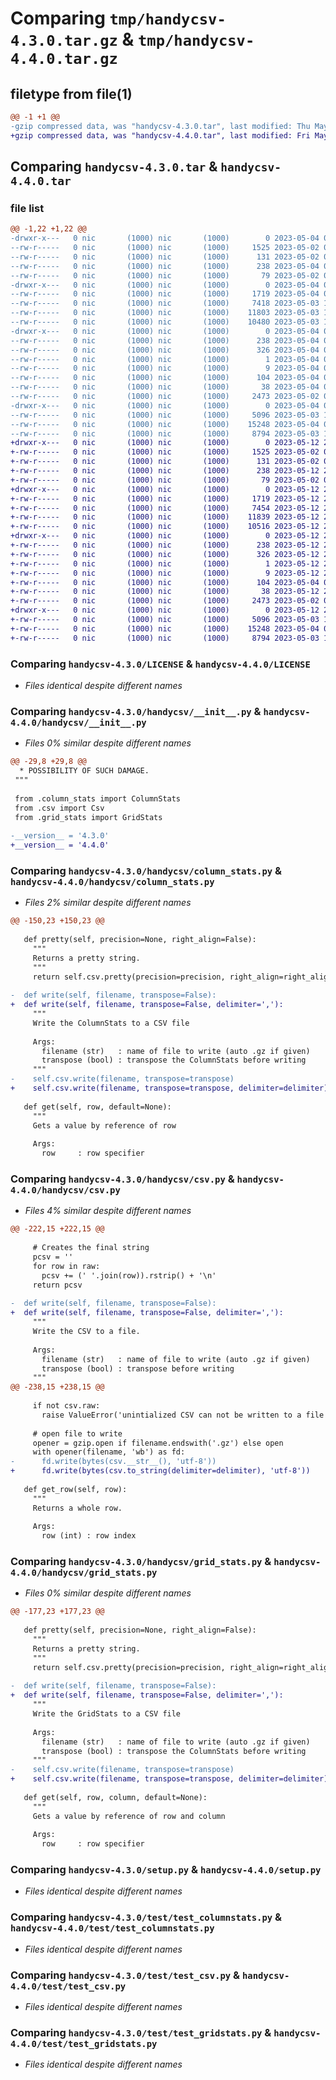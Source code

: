 # Comparing `tmp/handycsv-4.3.0.tar.gz` & `tmp/handycsv-4.4.0.tar.gz`

## filetype from file(1)

```diff
@@ -1 +1 @@
-gzip compressed data, was "handycsv-4.3.0.tar", last modified: Thu May  4 02:59:26 2023, max compression
+gzip compressed data, was "handycsv-4.4.0.tar", last modified: Fri May 12 22:01:18 2023, max compression
```

## Comparing `handycsv-4.3.0.tar` & `handycsv-4.4.0.tar`

### file list

```diff
@@ -1,22 +1,22 @@
-drwxr-x---   0 nic       (1000) nic       (1000)        0 2023-05-04 02:59:26.061685 handycsv-4.3.0/
--rw-r-----   0 nic       (1000) nic       (1000)     1525 2023-05-02 02:28:44.000000 handycsv-4.3.0/LICENSE
--rw-r-----   0 nic       (1000) nic       (1000)      131 2023-05-02 02:28:44.000000 handycsv-4.3.0/NOTICE
--rw-r-----   0 nic       (1000) nic       (1000)      238 2023-05-04 02:59:26.061685 handycsv-4.3.0/PKG-INFO
--rw-r-----   0 nic       (1000) nic       (1000)       79 2023-05-02 02:28:44.000000 handycsv-4.3.0/README.md
-drwxr-x---   0 nic       (1000) nic       (1000)        0 2023-05-04 02:59:26.057685 handycsv-4.3.0/handycsv/
--rw-r-----   0 nic       (1000) nic       (1000)     1719 2023-05-04 02:57:07.000000 handycsv-4.3.0/handycsv/__init__.py
--rw-r-----   0 nic       (1000) nic       (1000)     7418 2023-05-03 17:02:59.000000 handycsv-4.3.0/handycsv/column_stats.py
--rw-r-----   0 nic       (1000) nic       (1000)    11803 2023-05-03 17:01:12.000000 handycsv-4.3.0/handycsv/csv.py
--rw-r-----   0 nic       (1000) nic       (1000)    10480 2023-05-03 17:02:56.000000 handycsv-4.3.0/handycsv/grid_stats.py
-drwxr-x---   0 nic       (1000) nic       (1000)        0 2023-05-04 02:59:26.061685 handycsv-4.3.0/handycsv.egg-info/
--rw-r-----   0 nic       (1000) nic       (1000)      238 2023-05-04 02:59:26.000000 handycsv-4.3.0/handycsv.egg-info/PKG-INFO
--rw-r-----   0 nic       (1000) nic       (1000)      326 2023-05-04 02:59:26.000000 handycsv-4.3.0/handycsv.egg-info/SOURCES.txt
--rw-r-----   0 nic       (1000) nic       (1000)        1 2023-05-04 02:59:26.000000 handycsv-4.3.0/handycsv.egg-info/dependency_links.txt
--rw-r-----   0 nic       (1000) nic       (1000)        9 2023-05-04 02:59:26.000000 handycsv-4.3.0/handycsv.egg-info/top_level.txt
--rw-r-----   0 nic       (1000) nic       (1000)      104 2023-05-04 02:58:40.000000 handycsv-4.3.0/pyproject.toml
--rw-r-----   0 nic       (1000) nic       (1000)       38 2023-05-04 02:59:26.061685 handycsv-4.3.0/setup.cfg
--rw-r-----   0 nic       (1000) nic       (1000)     2473 2023-05-02 02:28:44.000000 handycsv-4.3.0/setup.py
-drwxr-x---   0 nic       (1000) nic       (1000)        0 2023-05-04 02:59:26.061685 handycsv-4.3.0/test/
--rw-r-----   0 nic       (1000) nic       (1000)     5096 2023-05-03 17:10:43.000000 handycsv-4.3.0/test/test_columnstats.py
--rw-r-----   0 nic       (1000) nic       (1000)    15248 2023-05-04 02:56:41.000000 handycsv-4.3.0/test/test_csv.py
--rw-r-----   0 nic       (1000) nic       (1000)     8794 2023-05-03 17:10:01.000000 handycsv-4.3.0/test/test_gridstats.py
+drwxr-x---   0 nic       (1000) nic       (1000)        0 2023-05-12 22:01:18.451229 handycsv-4.4.0/
+-rw-r-----   0 nic       (1000) nic       (1000)     1525 2023-05-02 02:28:44.000000 handycsv-4.4.0/LICENSE
+-rw-r-----   0 nic       (1000) nic       (1000)      131 2023-05-02 02:28:44.000000 handycsv-4.4.0/NOTICE
+-rw-r-----   0 nic       (1000) nic       (1000)      238 2023-05-12 22:01:18.451229 handycsv-4.4.0/PKG-INFO
+-rw-r-----   0 nic       (1000) nic       (1000)       79 2023-05-02 02:28:44.000000 handycsv-4.4.0/README.md
+drwxr-x---   0 nic       (1000) nic       (1000)        0 2023-05-12 22:01:18.451229 handycsv-4.4.0/handycsv/
+-rw-r-----   0 nic       (1000) nic       (1000)     1719 2023-05-12 21:58:55.000000 handycsv-4.4.0/handycsv/__init__.py
+-rw-r-----   0 nic       (1000) nic       (1000)     7454 2023-05-12 22:00:25.000000 handycsv-4.4.0/handycsv/column_stats.py
+-rw-r-----   0 nic       (1000) nic       (1000)    11839 2023-05-12 21:58:03.000000 handycsv-4.4.0/handycsv/csv.py
+-rw-r-----   0 nic       (1000) nic       (1000)    10516 2023-05-12 21:58:28.000000 handycsv-4.4.0/handycsv/grid_stats.py
+drwxr-x---   0 nic       (1000) nic       (1000)        0 2023-05-12 22:01:18.451229 handycsv-4.4.0/handycsv.egg-info/
+-rw-r-----   0 nic       (1000) nic       (1000)      238 2023-05-12 22:01:18.000000 handycsv-4.4.0/handycsv.egg-info/PKG-INFO
+-rw-r-----   0 nic       (1000) nic       (1000)      326 2023-05-12 22:01:18.000000 handycsv-4.4.0/handycsv.egg-info/SOURCES.txt
+-rw-r-----   0 nic       (1000) nic       (1000)        1 2023-05-12 22:01:18.000000 handycsv-4.4.0/handycsv.egg-info/dependency_links.txt
+-rw-r-----   0 nic       (1000) nic       (1000)        9 2023-05-12 22:01:18.000000 handycsv-4.4.0/handycsv.egg-info/top_level.txt
+-rw-r-----   0 nic       (1000) nic       (1000)      104 2023-05-04 02:58:40.000000 handycsv-4.4.0/pyproject.toml
+-rw-r-----   0 nic       (1000) nic       (1000)       38 2023-05-12 22:01:18.451229 handycsv-4.4.0/setup.cfg
+-rw-r-----   0 nic       (1000) nic       (1000)     2473 2023-05-02 02:28:44.000000 handycsv-4.4.0/setup.py
+drwxr-x---   0 nic       (1000) nic       (1000)        0 2023-05-12 22:01:18.451229 handycsv-4.4.0/test/
+-rw-r-----   0 nic       (1000) nic       (1000)     5096 2023-05-03 17:10:43.000000 handycsv-4.4.0/test/test_columnstats.py
+-rw-r-----   0 nic       (1000) nic       (1000)    15248 2023-05-04 02:56:41.000000 handycsv-4.4.0/test/test_csv.py
+-rw-r-----   0 nic       (1000) nic       (1000)     8794 2023-05-03 17:10:01.000000 handycsv-4.4.0/test/test_gridstats.py
```

### Comparing `handycsv-4.3.0/LICENSE` & `handycsv-4.4.0/LICENSE`

 * *Files identical despite different names*

### Comparing `handycsv-4.3.0/handycsv/__init__.py` & `handycsv-4.4.0/handycsv/__init__.py`

 * *Files 0% similar despite different names*

```diff
@@ -29,8 +29,8 @@
  * POSSIBILITY OF SUCH DAMAGE.
 """
 
 from .column_stats import ColumnStats
 from .csv import Csv
 from .grid_stats import GridStats
 
-__version__ = '4.3.0'
+__version__ = '4.4.0'
```

### Comparing `handycsv-4.3.0/handycsv/column_stats.py` & `handycsv-4.4.0/handycsv/column_stats.py`

 * *Files 2% similar despite different names*

```diff
@@ -150,23 +150,23 @@
 
   def pretty(self, precision=None, right_align=False):
     """
     Returns a pretty string.
     """
     return self.csv.pretty(precision=precision, right_align=right_align)
 
-  def write(self, filename, transpose=False):
+  def write(self, filename, transpose=False, delimiter=','):
     """
     Write the ColumnStats to a CSV file
 
     Args:
       filename (str)   : name of file to write (auto .gz if given)
       transpose (bool) : transpose the ColumnStats before writing
     """
-    self.csv.write(filename, transpose=transpose)
+    self.csv.write(filename, transpose=transpose, delimiter=delimiter)
 
   def get(self, row, default=None):
     """
     Gets a value by reference of row
 
     Args:
       row     : row specifier
```

### Comparing `handycsv-4.3.0/handycsv/csv.py` & `handycsv-4.4.0/handycsv/csv.py`

 * *Files 4% similar despite different names*

```diff
@@ -222,15 +222,15 @@
 
     # Creates the final string
     pcsv = ''
     for row in raw:
       pcsv += (' '.join(row)).rstrip() + '\n'
     return pcsv
 
-  def write(self, filename, transpose=False):
+  def write(self, filename, transpose=False, delimiter=','):
     """
     Write the CSV to a file.
 
     Args:
       filename (str)   : name of file to write (auto .gz if given)
       transpose (bool) : transpose before writing
     """
@@ -238,15 +238,15 @@
 
     if not csv.raw:
       raise ValueError('unintialized CSV can not be written to a file')
 
     # open file to write
     opener = gzip.open if filename.endswith('.gz') else open
     with opener(filename, 'wb') as fd:
-      fd.write(bytes(csv.__str__(), 'utf-8'))
+      fd.write(bytes(csv.to_string(delimiter=delimiter), 'utf-8'))
 
   def get_row(self, row):
     """
     Returns a whole row.
 
     Args:
       row (int) : row index
```

### Comparing `handycsv-4.3.0/handycsv/grid_stats.py` & `handycsv-4.4.0/handycsv/grid_stats.py`

 * *Files 0% similar despite different names*

```diff
@@ -177,23 +177,23 @@
 
   def pretty(self, precision=None, right_align=False):
     """
     Returns a pretty string.
     """
     return self.csv.pretty(precision=precision, right_align=right_align)
 
-  def write(self, filename, transpose=False):
+  def write(self, filename, transpose=False, delimiter=','):
     """
     Write the GridStats to a CSV file
 
     Args:
       filename (str)   : name of file to write (auto .gz if given)
       transpose (bool) : transpose the ColumnStats before writing
     """
-    self.csv.write(filename, transpose=transpose)
+    self.csv.write(filename, transpose=transpose, delimiter=delimiter)
 
   def get(self, row, column, default=None):
     """
     Gets a value by reference of row and column
 
     Args:
       row     : row specifier
```

### Comparing `handycsv-4.3.0/setup.py` & `handycsv-4.4.0/setup.py`

 * *Files identical despite different names*

### Comparing `handycsv-4.3.0/test/test_columnstats.py` & `handycsv-4.4.0/test/test_columnstats.py`

 * *Files identical despite different names*

### Comparing `handycsv-4.3.0/test/test_csv.py` & `handycsv-4.4.0/test/test_csv.py`

 * *Files identical despite different names*

### Comparing `handycsv-4.3.0/test/test_gridstats.py` & `handycsv-4.4.0/test/test_gridstats.py`

 * *Files identical despite different names*

